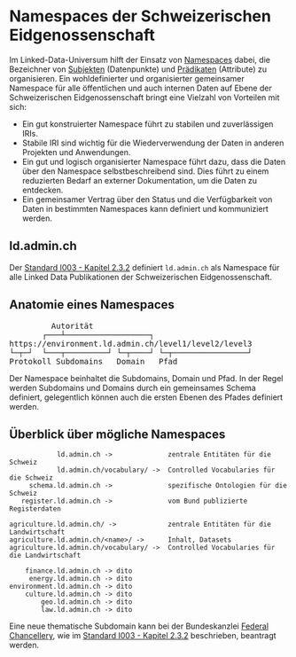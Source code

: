 # Namespaces der Schweizerischen Eidgenossenschaft

Im Linked-Data-Universum hilft der Einsatz von [Namespaces](/technology/glossary/#namespace) dabei, die Bezeichner von [Subjekten](/technology/glossary/) (Datenpunkte) und [Prädikaten](/technology/glossary/) (Attribute) zu organisieren. Ein wohldefinierter und organisierter gemeinsamer Namespace für alle öffentlichen und auch internen Daten auf Ebene der Schweizerischen Eidgenossenschaft bringt eine Vielzahl von Vorteilen mit sich:

- Ein gut konstruierter Namespace führt zu stabilen und zuverlässigen IRIs.
- Stabile IRI sind wichtig für die Wiederverwendung der Daten in anderen Projekten und Anwendungen.
- Ein gut und logisch organisierter Namespace führt dazu, dass die Daten über den Namespace selbstbeschreibend sind. Dies führt zu einem reduzierten Bedarf an externer Dokumentation, um die Daten zu entdecken.
- Ein gemeinsamer Vertrag über den Status und die Verfügbarkeit von Daten in bestimmten Namespaces kann definiert und kommuniziert werden.

## ld.admin.ch

Der [Standard I003 - Kapitel 2.3.2](https://www.bk.admin.ch/bk/de/home/digitale-transformation-ikt-lenkung/ikt-vorgaben/standards/i003-domain_name_system_dns.html) definiert `ld.admin.ch` als Namespace für alle Linked Data Publikationen der Schweizerischen Eidgenossenschaft.

## Anatomie eines Namespaces

<pre>
         Autorität
       ┌───┴──────────────────┐
https://environment.ld.admin.ch/level1/level2/level3
└─┬─┘  └───┬─────────┘ └─┬────┘ └─┬────────────────┘
Protokoll Subdomains   Domain   Pfad
</pre>

Der Namespace beinhaltet die Subdomains, Domain und Pfad. In der Regel werden Subdomains und Domains durch ein gemeinsames Schema definiert, gelegentlich können auch die ersten Ebenen des Pfades definiert werden.

## Überblick über mögliche Namespaces
```
            ld.admin.ch ->              zentrale Entitäten für die Schweiz
            ld.admin.ch/vocabulary/ ->  Controlled Vocabularies für die Schweiz
     schema.ld.admin.ch ->              spezifische Ontologien für die Schweiz
   register.ld.admin.ch ->              vom Bund publizierte Registerdaten

agriculture.ld.admin.ch/ ->             zentrale Entitäten für die Landwirtschaft
agriculture.ld.admin.ch/<name>/ ->      Inhalt, Datasets
agriculture.ld.admin.ch/vocabulary/ ->  Controlled Vocabularies für die Landwirtschaft

    finance.ld.admin.ch -> dito
     energy.ld.admin.ch -> dito
environment.ld.admin.ch -> dito
    culture.ld.admin.ch -> dito
        geo.ld.admin.ch -> dito
        law.ld.admin.ch -> dito
```

Eine neue thematische Subdomain kann bei der Bundeskanzlei [Federal Chancellery](https://ld.admin.ch/FCh), wie im [Standard I003 - Kapitel 2.3.2](https://www.bk.admin.ch/bk/de/home/digitale-transformation-ikt-lenkung/ikt-vorgaben/standards/i003-domain_name_system_dns.html) beschrieben, beantragt werden.
